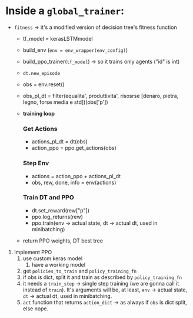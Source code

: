 # Inside a `global_trainer`:
- `fitness` -> it's a modified version of decision tree's fitness function
    - tf_model = kerasLSTMmodel
    - build_env (`env = env_wrapper(env_config)`)
    - build_ppo_trainer(`tf_model`) -> so it trains only agents ("id" is int)
    - `dt.new_episode`
    - obs = env.reset()
    - obs_pl_dt = filter(equalita', produttivita', risosrse [denaro, pietra, legno, forse media e std])(obs['p'])

    - **training loop**
        ### Get Actions
        - actions_pl_dt = dt(obs)
        - action_ppo = ppo.get_actions(obs)

        ### Step Env
        - actions = action_ppo + actions_pl_dt
        - obs, rew, done, info = env(actions)
        
        ### Train DT and PPO
        - dt.set_reward(rew["p"])
        - ppo.log_returns(rew)
        - ppo.train(env -> actual state, dt -> actual dt, used in minibatching)

    - return PPO weights, DT best tree

1. Implement PPO
    1. use custom keras model
        1. have a working model
    2. get `policies_to_train` and `policy_training_fn` 
    3. if obs is dict, split it and train as described by `policy_training_fn`
    4. it needs a `train_step` -> single step training (we are gonna call it instead of `train`).
    It's arguments will be, at least, `env` -> actual state, `dt` -> actual dt, used in minibatching.
    5. `act` function that returns `action_dict` -> as always if `obs` is dict split, else nope. 